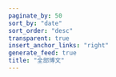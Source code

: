 ```yaml
---
paginate_by: 50
sort_by: "date"
sort_order: "desc"
transparent: true
insert_anchor_links: "right"
generate_feed: true
title: "全部博文"
---
```

